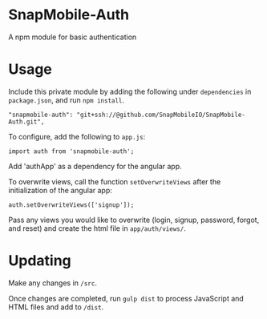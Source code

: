 # SnapMobile-Auth
A npm module for basic authentication

# Usage

Include this private module by adding the following under `dependencies` in `package.json`, and run `npm install`.

    "snapmobile-auth": "git+ssh://@github.com/SnapMobileIO/SnapMobile-Auth.git",

To configure, add the following to `app.js`:

    import auth from 'snapmobile-auth';
    
Add 'authApp' as a dependency for the angular app.

To overwrite views, call the function `setOverwriteViews` after the initialization of the angular app:

    auth.setOverwriteViews(['signup']);
    
Pass any views you would like to overwrite (login, signup, password, forgot, and reset) and create the html file in `app/auth/views/`.

# Updating

Make any changes in `/src`.

Once changes are completed, run `gulp dist` to process JavaScript and HTML files and add to `/dist`.
